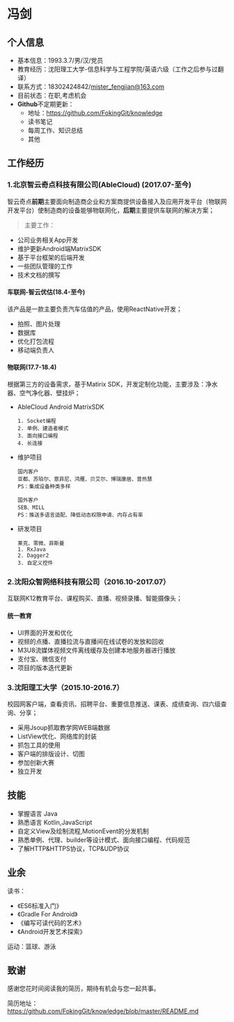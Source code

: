 # 冯剑

## 个人信息

- 基本信息：1993.3.7/男/汉/党员
- 教育经历：沈阳理工大学-信息科学与工程学院/英语六级（工作之后参与过翻译）
- 联系方式：18302424842/mister_fengjian@163.com
- 目前状态：在职,考虑机会
- **Github**不定期更新：
  - 地址：https://github.com/FokingGit/knowledge
  - 读书笔记
  - 每周工作、知识总结
  - 其他

## 工作经历

### 1.北京智云奇点科技有限公司(AbleCloud) (2017.07-至今)
智云奇点**前期**主要面向制造商企业和方案商提供设备接入及应用开发平台（物联网开发平台）使制造商的设备能够物联网化，**后期**主要提供车联网的解决方案；
> 主要工作：

- 公司业务相关App开发
- 维护更新Android端MatrixSDK
- 基于平台框架的后端开发
- 一些团队管理的工作
- 技术文档的撰写

#### 车联网-智云优估(18.4-至今)

该产品是一款主要负责汽车估值的产品，使用ReactNative开发；
- 拍照、图片处理
- 数据库
- 优化打包流程
- 移动端负责人

#### 物联网(17.7-18.4)

根据第三方的设备需求，基于Matirix SDK，开发定制化功能，主要涉及：净水器、空气净化器、壁挂炉；

- AbleCloud Android MatrixSDK

  ```
  1. Socket编程
  2. 单例、建造者模式 
  3. 面向接口编程
  4. 长连接
  ```

- 维护项目

  ```
  国内客户
  亚都、苏珀尔、意菲尼、鸿雁、贝艾尔、博瑞康居、普热慧
  PS：集成设备种类多样
  
  国外客户
  SEB、MILL
  PS：推送多语言适配、降低动态权限申请、内存占有率
  ```
- 研发项目

  ```
  莱克、零微、菲斯曼
  1. RxJava
  2. Dagger2
  3. 自定义控件
  ```

### 2.沈阳众智网络科技有限公司（2016.10-2017.07）
互联网K12教育平台、课程购买、直播、视频录播、智能摄像头；
#### 统一教育
- UI界面的开发和优化
- 视频的点播、直播拉流与直播间在线试卷的发放和回收
- M3U8流媒体视频文件离线缓存及创建本地服务器进行播放
- 支付宝、微信支付
- 项目的版本迭代更新

### 3.沈阳理工大学（2015.10-2016.7）
校园网客户端，查看资讯、招聘平台、重要信息推送、课表、成绩查询、四六级查询、分享；
- 采用Jsoup抓取教学网WEB端数据
- ListView优化、网络库的封装
- 抓包工具的使用
- 客户端的排版设计、切图
- 参加创新大赛
- 独立开发

## 技能

- 掌握语言 Java
- 熟悉语言 Kotlin,JavaScript
- 自定义View及绘制流程,MotionEvent的分发机制
- 熟悉单例、代理、builder等设计模式、面向接口编程、代码规范
- 了解HTTP&HTTPS协议，TCP&UDP协议

## 业余

读书：

- 《ES6标准入门》
- 《Gradle For Android》
- 《编写可读代码的艺术》
- 《Android开发艺术探索》

运动：篮球、游泳

## 致谢

感谢您花时间阅读我的简历，期待有机会与您一起共事。

简历地址：https://github.com/FokingGit/knowledge/blob/master/README.md

